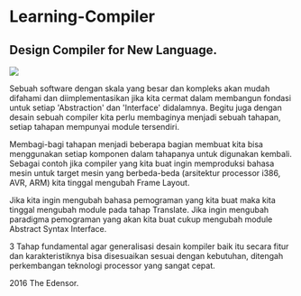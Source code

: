 # Learning-Compiler

<h2>Design Compiler for New Language.</h2>

<img src="https://scontent-sin1-1.xx.fbcdn.net/hphotos-xpt1/v/t1.0-9/12670259_1715544988659359_5643998370465263483_n.jpg?oh=b092da6311daf6b471dc15df965af92d&oe=5734B4F5"></img>

<p>Sebuah software dengan skala yang besar dan kompleks akan mudah difahami dan diimplementasikan jika kita cermat dalam membangun fondasi untuk setiap 'Abstraction' dan 'Interface' didalamnya. Begitu juga dengan desain sebuah compiler kita perlu membaginya menjadi sebuah tahapan, setiap tahapan mempunyai module tersendiri.</p>

<p>Membagi-bagi tahapan menjadi beberapa bagian membuat kita bisa menggunakan setiap komponen dalam tahapanya untuk digunakan kembali. Sebagai contoh jika compiler yang kita buat ingin memproduksi bahasa mesin untuk target mesin yang berbeda-beda (arsitektur processor i386, AVR, ARM) kita tinggal mengubah Frame Layout.</p>

<p>Jika kita ingin mengubah bahasa pemograman yang kita buat maka kita tinggal mengubah module pada tahap Translate. Jika ingin mengubah paradigma pemograman yang akan kita buat cukup mengubah module Abstract Syntax Interface.</p>

<p>3 Tahap fundamental agar generalisasi desain kompiler baik itu secara fitur dan karakteristiknya bisa disesuaikan sesuai dengan kebutuhan, ditengah perkembangan teknologi processor yang sangat cepat.</p>

2016 The Edensor.
